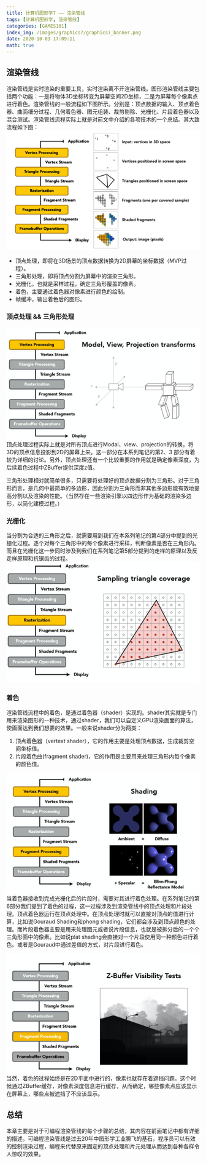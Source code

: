 ```yaml
---
title: 计算机图形学7 —— 渲染管线
tags: [计算机图形学, 渲染管线]
categories: [GAMES101]
index_img: /images/graphics7/graphics7_banner.png
date: 2020-10-03 17:09:11
math: true
---
```


## 渲染管线
渲染管线是实时渲染的重要工具，实时渲染离不开渲染管线。图形渲染管线主要包括两个功能：一是将物体3D坐标转变为屏幕空间2D坐标，二是为屏幕每个像素点进行着色。渲染管线的一般流程如下图所示。分别是：顶点数据的输入、顶点着色器、曲面细分过程、几何着色器、图元组装、裁剪剔除、光栅化、片段着色器以及混合测试。渲染管线流程实际上就是对前文中介绍的各项技术的一个总结。其大致流程如下图：
![](/images/graphics7/graphics7_banner.png)

* 顶点处理，即将在3D场景的顶点数据转换为2D屏幕的坐标数据（MVP过程）。
* 三角形处理，即将顶点分割为屏幕中的渲染三角形。
* 光栅化，也就是采样过程，确定三角形覆盖的像素。
* 着色，主要通过着色器对像素进行颜色的绘制。
* 帧缓冲，输出着色后的图形。

### 顶点处理 && 三角形处理
![](/images/graphics7/graphics7_vertex.jpg)
顶点处理过程实际上就是对所有顶点进行Modal、view、projection的转换，将3D的顶点信息投影到2D的屏幕上来。这一部分在本系列笔记的第2、3 部分有着较为详细的讨论。另外，顶点处理还有一个比较重要的作用就是确定像素深度，为后续着色过程中ZBuffer提供深度z值。

三角形处理相对就简单很多，只需要将处理好的顶点数据分割为三角形。对于三角形而言，是几何中最简单的多边形，因此分割为三角形而非其他多边形能有效地提高分割以及渲染的性能。（当然存在一些渲染引擎以四边形作为基础的渲染多边形，以简化建模过程。）

### 光栅化
当分割为合适的三角形之后，就需要用到我们在本系列笔记的第4部分中提到的光栅化过程。逐个对每个三角形中的每个像素进行采样，判断像素是否在三角形内。而且在光栅化这一步同时涉及到我们在系列笔记第5部分提到的走样的原理以及反走样原理和抗锯齿的过程。
![](/images/graphics7/graphics7_rasterization.jpg)

### 着色
渲染管线流程中的着色，是通过着色器（shader）实现的。shader其实就是专门用来渲染图形的一种技术，通过shader，我们可以自定义GPU渲染画面的算法，使画面达到我们想要的效果。一般来说shader分为两类：
1. 顶点着色器（vertext shader），它的作用主要是处理顶点数据，生成裁剪空间坐标值。
2. 片段着色曲(fragment shader)，它的作用是主要用来处理三角形内每个像素的颜色值。

![](/images/graphics7/graphics7_shading.jpg)
当着色器接收到完成光栅化后的片段时，需要对其进行着色处理。在系列笔记的第6部分我们提到了着色的过程，这一过程涉及到渲染管线中的顶点处理和片段处理。顶点着色器运行在顶点处理中。在顶点处理时就可以直接对顶点的值进行计算，比如说Gouraud Shading和phong shading，它们都会涉及到顶点颜色的处理。而片段着色器主要是用来处理图元或者说片段信息，也就是被拆分后的一个个三角形面中的像素。比如说plat shading会直接对一个片段使用同一种颜色进行着色。或者是Gouraud中通过差值的方式，对片段进行着色。

![](/images/graphics7/graphics7_zbuffer.jpg)
当然，着色的过程始终是在2D平面中进行的，像素也就存在着遮挡问题。这个时候通过ZBuffer缓存，对像素深度信息进行缓存，从而确定，哪些像素点应该显示在屏幕上，哪些点被遮挡了不应该显示。


## 总结
本章主要是对于可编程渲染管线的每个步骤的总结，其内容在前面笔记中都有详细的描述。可编程渲染管线是过去20年中图形学工业腾飞的基石，程序员可以有效的控制渲染过程，编程来代替原来固定的顶点处理和片元处理从而达到各种各样令人惊叹的效果。